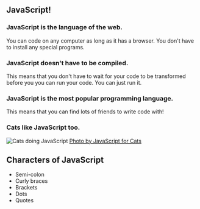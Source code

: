 ## JavaScript!

### JavaScript is the language of the web.

You can code on any computer as long as it has a browser. You don't have to install any special programs.

### JavaScript doesn't have to be compiled.

This means that you don't have to wait for your code to be transformed before you
you can run your code. You can just run it.

### JavaScript is the most popular programming language.

This means that you can find lots of friends to write code with!

### Cats like JavaScript too.

![Cats doing JavaScript](https://github.com/maxogden/javascript-for-cats/blob/master/images/customers1.png)
[Photo by JavaScript for Cats](www.jsforcats.com)

## Characters of JavaScript

* Semi-colon
* Curly braces
* Brackets
* Dots
* Quotes

